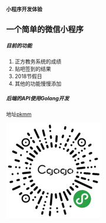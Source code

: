 #### 小程序开发体验


一个简单的微信小程序
-----

##### 目前的功能

1. 正方教务系统的成绩
2. 贴吧签到的结果
3. 2018节假日
4. 其他的功能慢慢添加

##### 后端的API使用Golang开发
地址[pkmm](https://github.com/pkmm/pkmm)

![image](https://github.com/pkmm/cgogo/blob/master/images/cgogo.jpg)